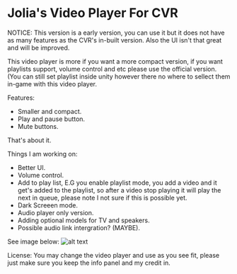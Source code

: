 # Jolia's Video Player For CVR

NOTICE: This version is a early version, you can use it but it does not have as many features as the CVR's in-built version. Also the UI isn't that great and will be improved. 

This video player is more if you want a more compact version, if you want playlists support, volume control and etc please use the official version. (You can still set playlist inside unity however there no where to sellect them in-game with this video player.

Features:
- Smaller and compact.
- Play and pause button.
- Mute buttons.

That's about it.

Things I am working on:
- Better UI.
- Volume control.
- Add to play list, E.G you enable playlist mode, you add a video and it get's added to the playlist, so after a video stop playing it will play the next in queue, please note I not sure if this is possible yet.
- Dark Screeen mode.
- Audio player only version.
- Adding optional models for TV and speakers.
- Possible audio link intergration? (MAYBE).

See image below: 
![alt text](https://i.imgur.com/iXCJhdd.jpeg)

License:
You may change the video player and use as you see fit, please just make sure you keep the info panel and my credit in.
